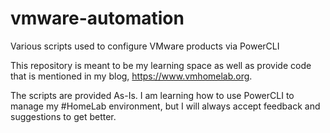 # vmware-automation
Various scripts used to configure VMware products via PowerCLI

This repository is meant to be my learning space as well as provide code that is mentioned
in my blog, https://www.vmhomelab.org.  

The scripts are provided As-Is.  I am learning how to use PowerCLI to manage my #HomeLab environment,
but I will always accept feedback and suggestions to get better.
